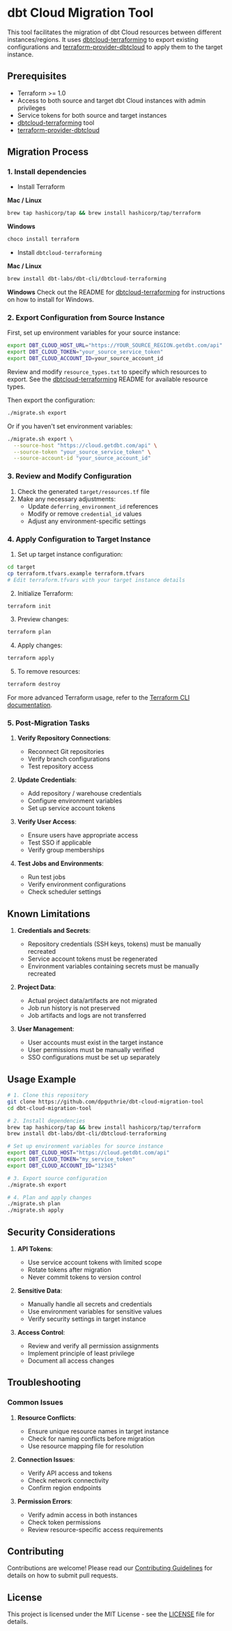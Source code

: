 # dbt Cloud Migration Tool

This tool facilitates the migration of dbt Cloud resources between different instances/regions. It uses [dbtcloud-terraforming](https://github.com/dbt-labs/dbtcloud-terraforming) to export existing configurations and [terraform-provider-dbtcloud](https://github.com/dbt-labs/terraform-provider-dbtcloud) to apply them to the target instance.

## Prerequisites

- Terraform >= 1.0
- Access to both source and target dbt Cloud instances with admin privileges
- Service tokens for both source and target instances
- [dbtcloud-terraforming](https://github.com/dbt-labs/dbtcloud-terraforming) tool
- [terraform-provider-dbtcloud](https://github.com/dbt-labs/terraform-provider-dbtcloud)

## Migration Process

### 1. Install dependencies

- Install Terraform

**Mac / Linux**
```bash
brew tap hashicorp/tap && brew install hashicorp/tap/terraform
```
**Windows**
```powershell
choco install terraform
```

- Install `dbtcloud-terraforming`

**Mac / Linux**
```bash
brew install dbt-labs/dbt-cli/dbtcloud-terraforming
```
**Windows**
Check out the README for [dbtcloud-terraforming](https://github.com/dbt-labs/dbtcloud-terraforming) for instructions on how to install for Windows.

### 2. Export Configuration from Source Instance

First, set up environment variables for your source instance:
```bash
export DBT_CLOUD_HOST_URL="https://YOUR_SOURCE_REGION.getdbt.com/api"
export DBT_CLOUD_TOKEN="your_source_service_token"
export DBT_CLOUD_ACCOUNT_ID=your_source_account_id
```

Review and modify `resource_types.txt` to specify which resources to export. See the [dbtcloud-terraforming](https://github.com/dbt-labs/dbtcloud-terraforming) README for available resource types.

Then export the configuration:
```bash
./migrate.sh export
```

Or if you haven't set environment variables:
```bash
./migrate.sh export \
  --source-host "https://cloud.getdbt.com/api" \
  --source-token "your_source_service_token" \
  --source-account-id "your_source_account_id"
```

### 3. Review and Modify Configuration

1. Check the generated `target/resources.tf` file
2. Make any necessary adjustments:
   - Update `deferring_environment_id` references
   - Modify or remove `credential_id` values
   - Adjust any environment-specific settings

### 4. Apply Configuration to Target Instance

1. Set up target instance configuration:
```bash
cd target
cp terraform.tfvars.example terraform.tfvars
# Edit terraform.tfvars with your target instance details
```

2. Initialize Terraform:
```bash
terraform init
```

3. Preview changes:
```bash
terraform plan
```

4. Apply changes:
```bash
terraform apply
```

5. To remove resources:
```bash
terraform destroy
```

For more advanced Terraform usage, refer to the [Terraform CLI documentation](https://www.terraform.io/cli/commands).

### 5. Post-Migration Tasks

1. **Verify Repository Connections**:
   - Reconnect Git repositories
   - Verify branch configurations
   - Test repository access

2. **Update Credentials**:
   - Add repository / warehouse credentials
   - Configure environment variables
   - Set up service account tokens

3. **Verify User Access**:
   - Ensure users have appropriate access
   - Test SSO if applicable
   - Verify group memberships

4. **Test Jobs and Environments**:
   - Run test jobs
   - Verify environment configurations
   - Check scheduler settings

## Known Limitations

1. **Credentials and Secrets**:
   - Repository credentials (SSH keys, tokens) must be manually recreated
   - Service account tokens must be regenerated
   - Environment variables containing secrets must be manually recreated

2. **Project Data**:
   - Actual project data/artifacts are not migrated
   - Job run history is not preserved
   - Job artifacts and logs are not transferred

3. **User Management**:
   - User accounts must exist in the target instance
   - User permissions must be manually verified
   - SSO configurations must be set up separately

## Usage Example

```bash
# 1. Clone this repository
git clone https://github.com/dpguthrie/dbt-cloud-migration-tool
cd dbt-cloud-migration-tool

# 2. Install dependencies
brew tap hashicorp/tap && brew install hashicorp/tap/terraform
brew install dbt-labs/dbt-cli/dbtcloud-terraforming

# Set up environment variables for source instance
export DBT_CLOUD_HOST="https://cloud.getdbt.com/api"
export DBT_CLOUD_TOKEN="my_service_token"
export DBT_CLOUD_ACCOUNT_ID="12345"

# 3. Export source configuration
./migrate.sh export

# 4. Plan and apply changes
./migrate.sh plan
./migrate.sh apply
```

## Security Considerations

1. **API Tokens**:
   - Use service account tokens with limited scope
   - Rotate tokens after migration
   - Never commit tokens to version control

2. **Sensitive Data**:
   - Manually handle all secrets and credentials
   - Use environment variables for sensitive values
   - Verify security settings in target instance

3. **Access Control**:
   - Review and verify all permission assignments
   - Implement principle of least privilege
   - Document all access changes

## Troubleshooting

### Common Issues

1. **Resource Conflicts**:
   - Ensure unique resource names in target instance
   - Check for naming conflicts before migration
   - Use resource mapping file for resolution

2. **Connection Issues**:
   - Verify API access and tokens
   - Check network connectivity
   - Confirm region endpoints

3. **Permission Errors**:
   - Verify admin access in both instances
   - Check token permissions
   - Review resource-specific access requirements

## Contributing

Contributions are welcome! Please read our [Contributing Guidelines](CONTRIBUTING.md) for details on how to submit pull requests.

## License

This project is licensed under the MIT License - see the [LICENSE](LICENSE) file for details. 